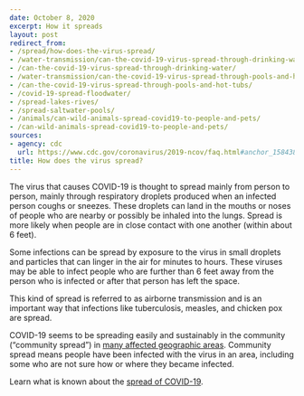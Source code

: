 ```yaml
---
date: October 8, 2020
excerpt: How it spreads
layout: post
redirect_from:
- /spread/how-does-the-virus-spread/
- /water-transmission/can-the-covid-19-virus-spread-through-drinking-water/
- /can-the-covid-19-virus-spread-through-drinking-water/
- /water-transmission/can-the-covid-19-virus-spread-through-pools-and-hot-tubs/
- /can-the-covid-19-virus-spread-through-pools-and-hot-tubs/
- /covid-19-spread-floodwater/
- /spread-lakes-rives/
- /spread-saltwater-pools/
- /animals/can-wild-animals-spread-covid19-to-people-and-pets/
- /can-wild-animals-spread-covid19-to-people-and-pets/
sources:
- agency: cdc
  url: https://www.cdc.gov/coronavirus/2019-ncov/faq.html#anchor_1584386553767
title: How does the virus spread?
---
```


The virus that causes COVID-19 is thought to spread mainly from person to person, mainly through respiratory droplets produced when an infected person coughs or sneezes. These droplets can land in the mouths or noses of people who are nearby or possibly be inhaled into the lungs. Spread is more likely when people are in close contact with one another (within about 6 feet).

Some infections can be spread by exposure to the virus in small droplets and particles that can linger in the air for minutes to hours. These viruses may be able to infect people who are further than 6 feet away from the person who is infected or after that person has left the space.

This kind of spread is referred to as airborne transmission and is an important way that infections like tuberculosis, measles, and chicken pox are spread.

COVID-19 seems to be spreading easily and sustainably in the community (“community spread”) in [many affected geographic areas](https://www.cdc.gov/coronavirus/2019-ncov/prevent-getting-sick/how-covid-spreads.html). Community spread means people have been infected with the virus in an area, including some who are not sure how or where they became infected.

Learn what is known about the [spread of COVID-19](https://www.cdc.gov/coronavirus/2019-ncov/prevent-getting-sick/how-covid-spreads.html?CDC_AA_refVal=https%3A%2F%2Fwww.cdc.gov%2Fcoronavirus%2F2019-ncov%2Fprepare%2Ftransmission.html).